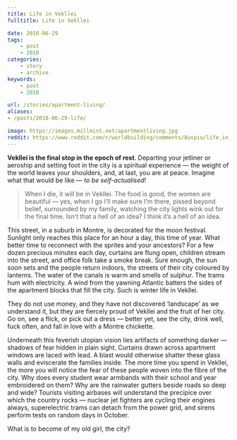 ```yaml
---
title: Life in Vekllei
fulltitle: Life in Vekllei

date: 2018-06-29
tags:
    - post
    - 2018
categories:
    - story
    - archive
keywords:
    - post
    - 2018

url: /stories/apartment-living/
aliases:
- /posts/2018-06-29-life/

image: https://images.millmint.net/apartmentliving.jpg
reddit: https://www.reddit.com/r/worldbuilding/comments/8uspiu/life_in_vekllei/
---
```


**Vekllei is the final stop in the epoch of rest**. Departing your jetliner or aeroship and setting foot in the city is a spiritual experience  —  the weight of the world leaves your shoulders, and, at last, you are at peace. Imagine what that would be like  —  *to be self-actualised*!

>When I die, it will be in Vekllei. The food is good, the women are beautiful — yes, when I go I’ll make sure I’m there, pissed beyond belief, surrounded by my family, watching the city lights wink out for the final time. Isn’t that a hell of an idea? I think it’s a hell of an idea.

This street, in a suburb in Montre, is decorated for the moon festival. Sunlight only reaches this place for an hour a day, this time of year. What better time to reconnect with the sprites and your ancestors? For a few dozen precious minutes each day, curtains are flung open, children stream into the street, and office folk take a smoke break. Sure enough, the sun soon sets and the people return indoors, the streets of their city coloured by lanterns. The water of the canals is warm and smells of sulphur. The trams hum with electricity. A wind from the yawning Atlantic batters the sides of the apartment blocks that fill the city. Such is winter life in Vekllei.

They do not use money, and they have not discovered ‘landscape’ as we understand it, but they are fiercely proud of Vekllei and the fruit of her city. Go on, see a flick, or pick out a dress —  better yet, see the city, drink well, fuck often, and fall in love with a Montre chickette.

Underneath this feverish utopian vision lies artifacts of something darker  —  shadows of fear hidden in plain sight. Curtains drawn across apartment windows are laced with lead. A blast would otherwise shatter these glass walls and eviscerate the families inside. The more time you spend in Vekllei, the more you will notice the fear of these people woven into the fibre of the city. Why does every student wear armbands with their school and year embroidered on them? Why are the rainwater gutters beside roads so deep and wide? Tourists visiting airbases will understand the precipice over which the country rocks  —  nuclear jet fighters are cycling their engines always, superelectric trams can detach from the power grid, and sirens perform tests on random days in October.

What is to become of my old girl, the city?
